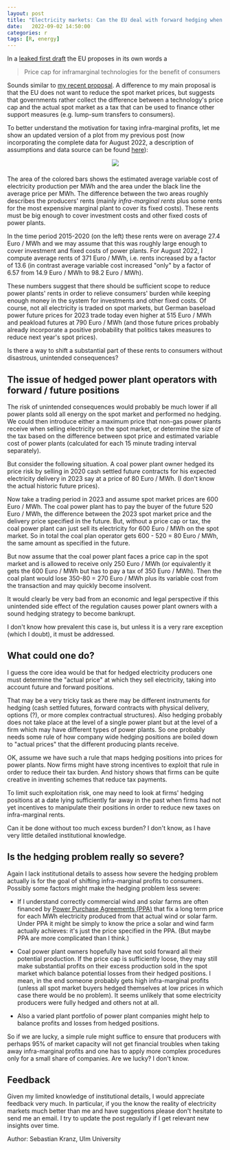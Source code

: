 ```yaml
---
layout: post
title: "Electricity markets: Can the EU deal with forward hedging when taxing infra-marginal profits?"
date:   2022-09-02 14:50:00
categories: r
tags: [R, energy]
---
```


In a [leaked first draft](https://www.reuters.com/business/energy/eu-mulling-energy-price-cap-certain-generators-document-2022-09-01/) the EU proposes in its own words a

> Price cap for inframarginal technologies for the benefit of consumers

Sounds similar to [my recent proposal](http://skranz.github.io/r/2022/08/29/ProposalElectricitySpotMarketPrices.html). A difference to my main proposal is that the EU does not want to reduce the spot market prices, but suggests that governments rather collect the difference between a technology's price cap and the actual spot market as a tax that can be used to finance other support measures (e.g. lump-sum transfers to consumers).

To better understand the motivation for taxing infra-marginal profits, let me show an updated version of a plot from my previous post (now incorporating the complete data for August 2022, a description of assumptions and data source can be found [here](http://skranz.github.io/r/2022/08/23/ElectricityPrices.html)):

<center>
<img src="https://skranz.github.io/images/elprices/elec_prices_vs_cost_full_aug22.svg" style="max-width: 97%;margin-bottom: 0.5em;">
<br>
</center>

The area of the colored bars shows the estimated average variable cost of electricity production per MWh and the area under the black line the average price per MWh. The difference between the two areas roughly describes the producers' rents (mainly *infra-marginal rents* plus some rents for the most expensive marginal plant to cover its fixed costs). These rents must be big enough to cover investment costs and other fixed costs of power plants. 

In the time period 2015-2020 (on the left) these rents were on average 27.4 Euro / MWh and we may assume that this was roughly large enough to cover investment and fixed costs of power plants. For August 2022, I compute average rents of 371 Euro / MWh, i.e. rents increased by a factor of 13.6 (in contrast average variable cost increased "only" by a factor of 6.57 from 14.9 Euro / MWh to 98.2 Euro / MWh). 

These numbers suggest that there should be sufficient scope to reduce power plants' rents in order to relieve consumers' burden while keeping enough money in the system for investments and other fixed costs. Of course, not all electricity is traded on spot markets, but German baseload power future prices for 2023 trade today even higher at 515 Euro / MWh and peakload futures at 790 Euro / MWh (and those future prices probably already incorporate a positive probability that politics takes measures to reduce next year's spot prices).

Is there a way to shift a substantial part of these rents to consumers without disastrous, unintended consequences?

## The issue of hedged power plant operators with forward / future positions

The risk of unintended consequences would probably be much lower if all power plants sold all energy on the spot market and performed no hedging. We could then introduce either a maximum price that non-gas power plants receive when selling electricity on the spot market, or determine the size of the tax based on the difference between spot price and estimated variable cost of power plants (calculated for each 15 minute trading interval separately).

But consider the following situation. A coal power plant owner hedged its price risk by selling in 2020 cash settled future contracts for his expected electricity delivery in 2023 say at a price of 80 Euro / MWh. (I don't know the actual historic future prices). 

Now take a trading period in 2023 and assume spot market prices are 600 Euro / MWh. The coal power plant has to pay the buyer of the future 520 Euro / MWh, the difference between the 2023 spot market price and the delivery price specified in the future. But, without a price cap or tax, the coal power plant can just sell its electricity for 600 Euro / MWh on the spot market. So in total the coal plan operator gets 600 - 520 = 80 Euro / MWh, the same amount as specified in the future.

But now assume that the coal power plant faces a price cap in the spot market and is allowed to receive only 250 Euro / MWh (or equivalently it gets the 600 Euro / MWh but has to pay a tax of 350 Euro / MWh). Then the coal plant would lose 350-80 = 270 Euro / MWh plus its variable cost from the transaction and may quickly become insolvent.

It would clearly be very bad from an economic and legal perspective if this unintended side effect of the regulation causes power plant owners with a sound hedging strategy to become bankrupt.

I don't know how prevalent this case is, but unless it is a very rare exception (which I doubt), it must be addressed.

## What could one do?

I guess the core idea would be that for hedged electricity producers one must determine the "actual price" at which they sell electricity, taking into account future and forward positions. 

That may be a very tricky task as there may be different instruments for hedging (cash settled futures, forward contracts with physical delivery, options (?), or more complex contractual structures). Also hedging probably does not take place at the level of a single power plant but at the level of a firm which may have different types of power plants. So one probably needs some rule of how company wide hedging positions are boiled down to "actual prices" that the different producing plants receive.

OK, assume we have such a rule that maps hedging positions into prices for power plants. Now firms might have strong incentives to exploit that rule in order to reduce their tax burden. And history shows that firms can be quite creative in inventing schemes that reduce tax payments.

To limit such exploitation risk, one may need to look at firms' hedging positions at a date lying sufficiently far away in the past when firms had not yet incentives to manipulate their positions in order to reduce new taxes on infra-marginal rents.

Can it be done without too much excess burden? I don't know, as I have very little detailed institutional knowledge.

## Is the hedging problem really so severe?

Again I lack institutional details to assess how severe the hedging problem actually is for the goal of shifting infra-marginal profits to consumers. Possibly some factors might make the hedging problem less severe:

- If I understand correctly commercial wind and solar farms are often financed by [Power Purchase Agreements (PPA)](https://en.wikipedia.org/wiki/Power_purchase_agreement) that fix a long term price for each MWh electricity produced from that actual wind or solar farm. Under PPA it might be simply to know the price a solar and wind farm actually achieves: it's just the price specified in the PPA. (But maybe PPA are more complicated than I think.)

- Coal power plant owners hopefully have not sold forward all their potential production. If the price cap is sufficiently loose, they may still make substantial profits on their excess production sold in the spot market which balance potential losses from their hedged positions. I mean, in the end someone probably gets high infra-marginal profits (unless all spot market buyers hedged themselves at low prices in which case there would be no problem). It seems unlikely that some electricity producers were fully hedged and others not at all. 

- Also a varied plant portfolio of power plant companies might help to balance profits and losses from hedged positions.

So if we are lucky, a simple rule might suffice to ensure that producers with perhaps 95% of market capacity will not get financial troubles when taking away infra-marginal profits and one has to apply more complex procedures only for a small share of companies. Are we lucky? I don't know.

## Feedback

Given my limited knowledge of institutional details, I would appreciate feedback very much. In particular, if you the know the reality of electricity markets much better than me and have suggestions please don't hesitate to send me an email. I try to update the post regularly if I get relevant new insights over time.

Author: Sebastian Kranz, Ulm University